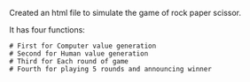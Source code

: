 Created an html file to simulate the game of rock paper scissor.

It has four functions:

    # First for Computer value generation
    # Second for Human value generation
    # Third for Each round of game
    # Fourth for playing 5 rounds and announcing winner